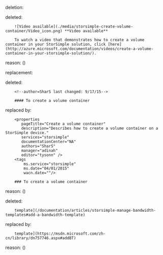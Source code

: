 deletion:

deleted:

		![Video available](./media/storsimple-create-volume-container/Video_icon.png) **Video available**
		
		To watch a video that demonstrates how to create a volume container in your StorSimple solution, click [here](http://azure.microsoft.com/documentation/videos/create-a-volume-container-in-your-storsimple-solution/).

reason: ()

replacement:

deleted:

		<!--author=SharS last changed: 9/17/15-->
		
		#### To create a volume container

replaced by:

		<properties 
		   pageTitle="Create a volume container"
		   description="Describes how to create a volume container on a StorSimple device."
		   services="storsimple"
		   documentationCenter="NA"
		   authors="SharS"
		   manager="adinah"
		   editor="tysonn" />
		<tags
			ms.service="storsimple"
			ms.date="04/01/2015"
			wacn.date=""/>
		
		### To create a volume container

reason: ()

deleted:

		template](/documentation/articles/storsimple-manage-bandwidth-templates#add-a-bandwidth-template)

replaced by:

		template](https://msdn.microsoft.com/zh-cn/library/dn757746.aspx#addBT)

reason: ()

